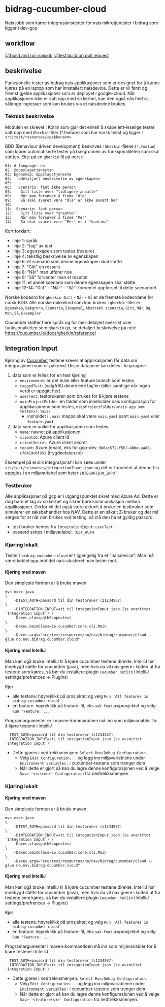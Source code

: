 # bidrag-cucumber-cloud
Nais jobb som kjører integrasjonstester for nais mikrotjenester i bidrag som ligger i dev-gcp

## workflow
[![build and run naisjob](https://github.com/navikt/bidrag-cucumber-cloud/actions/workflows/build-and-run.yaml/badge.svg)](https://github.com/navikt/bidrag-cucumber-cloud/actions/workflows/build-and-run.yaml)
[![test build on pull request](https://github.com/navikt/bidrag-cucumber-cloud/actions/workflows/pr.yaml/badge.svg)](https://github.com/navikt/bidrag-cucumber-cloud/actions/workflows/pr.yaml)

## beskrivelse

Funksjonelle tester av bidrag nais applikasjoner som er designet for å kunne kjøres på en laptop som har innstallert naisdevice. Dette er vil først
og fremst gjelde applikasjoner som er deployet i google-cloud. Når applikasjonen ikke er satt opp med sikkerhet, kan den også nås herfra, sålenge
ingresser som kan brukes via et naisdevice brukes.

### Teknisk beskrivelse

Modulen er skrevet i Kotlin som gjør det enkelt å skape lett-leselige tester satt opp med `Gherkin`-filer (*.feature) som har norsk tekst og ligger i
`src/test/resources/<pakkenavn>`

BDD (Behaviour driven development) beskrives i `Gherkin`-filene (`*.featue`) som kjører automatiserte tester på bakgrunnen av funksjonaliteten som
skal støttes. Eks: på en `gherkin` fil på norsk 

```
01: # language: no
02  @oppslagstjenesten
03: Egenskap: oppslagstjeneste
04:   <detaljert beskrivelse av egenskapen>
05: 
06:   Scenario: fant ikke person
07:    Gitt liste over "tidligere ansatte"
09:    Når man forsøker å finne "Ola"
09:    Så skal svaret være "Ola" er ikke ansatt her
10:
11:  Scenario: fant person
12:    Gitt liste over "ansatte"
13:    Når man forsøker å finne "Per"
14:    Så skal svaret være "Per" er i "kantina"
```

Kort forklart:
- linje 1: språk
- linje 2: "tag" av test
- linje 3: egenskapen som testes (feature)
- linje 4: tekstlig beskrivelse av egenskapen
- linje 6: et scenario som denne egenskapen skal støtte
- linje 7: "Gitt" en ressurs
- linje 8: "Når" man utfører noe
- linje 9: "Så" forventer man et resultat
- linje 11: et annet scenario som denne egenskapen skal støtte
- linje 12-14: "Gitt" - "Når" - "Så": forventet oppførsel til dette scenarioet

Norske kodeord for `gherkin`: `Gitt` - `Når` - `Så` er de fremste kodeordene for norsk BDD.
Alle norske nøkkelord som kan brukes i `gherkin`-filer er `Egenskap`, `Bakgrunn`, `Scenario`, `Eksepmel`, `Abstrakt scenario`, `Gitt`, `Når`, `Og`,
`Men`, `Så`, `Eksempler`

Cucumber støtter flere språk og for mer detaljert oversikt over funksjonaliteten som `gherkin` gir, se detaljert beskrivelse på nett: 
<https://cucumber.io/docs/gherkin/reference/>

## Integration Input

Kjøring av [Cucumber](https://cucumber.io) testene krever at applikasjonen får data om integrasjonen som er påkrevd. Disse dataaene kan deles i to
grupper:
1) data som er felles for en test kjøring
   * `environment`: er det main eller feature branch som testes
   * `taggedTest`: (valgfritt) denne ene tag'en (eller samtlige når ingen verdi er oppgitt her)
   * `userTest`: testbrukeren som brukes for å kjøre testene
   * `naisProjectFolder`: en folder som inneholder nais konfigurasjon for applikasjonene som testes, `naisProjectFolder/<nais app som testes>/.nais/`
      * innholdet i `.nais` mappa skal være `nais.yaml` samt `main.yaml` eller `feature.yaml` 
2) data som er unike for applikasjonen som testes
   * `name`: navnet på applikasjonen
   * `clientId`: Azure client Id
   * `clientSecret`: Azure client secret
   * `tenant`: Azure tenant, eks for gcp-dev: `966ac572-f5b7-4bbe-aa88-c76419c0f851` (trygdeetaten.no)

Eksempel på ei slik integrasjonsfil kan sees under `src/test/resources/integrationInput.json` og det er forventet at denne fila oppgies i en 
miljøvariabel som heter `INTEGRATION_INPUT`

### Testbruker

Alle applikasjoner på gcp er i utgangspunktet sikret med Azure Ad. Dette er dog bare et lag av sikkerhet og sikrer bare kommunikasjon mellom
applikasjoner. Derfor vil det også være aktuelt å bruke en testbruker som simulerer en saksbehandler hos NAV. Dette er en såkalt Z-bruker og det må
sørges for at når den brukes ved testing, så må den ha et gyldig passord.
* test bruker hentes fra `IntegrationInput`: `userTest`
* passord settes i miljøvariabel: `TEST_AUTH`

### Kjøring lokalt

Tester i `bidrag-cucumber-cloud` er tilgjengelig fra et "naisdevice". Man må være koblet opp mot det nais-clusteret man tester mot.

#### Kjøring med maven

Den simpleste formen er å bruke maven:
```
mvn exec:java                                                                           \
    -DTEST_AUTH=passord til din testbruker (z1234567)                                   \
    -DINTEGRATION_INPUT=sti til integationInput.json (se avsnittet 'Integration Input') \
    -Dexec.classpathScope=test                                                          \
    -Dexec.mainClass=io.cucumber.core.cli.Main                                          \
    -Dexec.args="src/test/resources/no/nav/bidrag/cucumber/cloud --glue no.nav.bidrag.cucumber.cloud"
```
#### Kjøring med IntelliJ

Man kan ogå bruke IntelliJ til å kjøre cucumber testene direkte. IntelliJ har innebygd støtte for cucumber (java), men hvis du vil navigeere i koden
ut fra testene som kjøres, så bør du installere plugin `Cucumber Kotlin` (IntelliJ settings/prefrences -> Plugins)

Kjør
* alle testene: høyreklikk på prosjektet og velg `Run 'All features in bidrag-cucumber-cloud'`
* en feature: høyreklikk på feature-fil, eks `sak.feature`prosjektet og velg `Run 'Feature: ...'`

Programargumenter er i maven-kommandoen må inn som miljøvariabler for å kjøre testene i IntelliJ
```
  TEST_AUTH=passord til din testbruker (z1234567)
  INTEGRATION_INPUT=sti til integationInput.json (se avsnittet 'Integration Input')
```
* Dette gjøres i nedtrekksmenyen: `Select Run/Debug Configuration`.
  * Velg `Edit Configuration...` og legg inn miljøvariablene under `Environment variables:` i cucumber-testene som trenger dem
  * Når dette er gjort så kan du lagre denne konfigurasjonen ved å velge `Save '<testen>' Configuration` fra nedtrekksmenyen.

### Kjøring lokalt

#### Kjøring med maven

Den simpleste formen er å bruke maven:
```
mvn exec:java                                                                           \
    -DTEST_AUTH=passord til din testbruker (z1234567)                                   \
    -DINTEGRATION_INPUT=sti til integationInput.json (se avsnittet 'Integration Input') \
    -Dexec.classpathScope=test                                                          \
    -Dexec.mainClass=io.cucumber.core.cli.Main                                          \
    -Dexec.args="src/test/resources/no/nav/bidrag/cucumber/cloud --glue no.nav.bidrag.cucumber.cloud"
```
#### Kjøring med IntelliJ

Man kan ogå bruke IntelliJ til å kjøre cucumber testene direkte. IntelliJ har innebygd støtte for cucumber (java), men hvis du vil navigeere i koden
ut fra testene som kjøres, så bør du installere plugin `Cucumber Kotlin` (IntelliJ settings/prefrences -> Plugins)

Kjør
* alle testene: høyreklikk på prosjektet og velg `Run 'All features in bidrag-cucumber-cloud'`
* en feature: høyreklikk på feature-fil, eks `sak.feature`prosjektet og velg `Run 'Feature: ...'`

Programargumenter i maven-kommandoen må inn som miljøvariabler for å kjøre testene i IntelliJ
```
  TEST_AUTH=passord til din testbruker (z1234567)
  INTEGRATION_INPUT=sti til integationInput.json (se avsnittet 'Integration Input')
```
* Dette gjøres i nedtrekksmenyen: `Select Run/Debug Configuration`.
  * Velg `Edit Configuration...` og legg inn miljøvariablene under `Environment variables:` i cucumber-testene som trenger dem
  * Når dette er gjort så kan du lagre denne konfigurasjonen ved å velge `Save '<feature(s)>' Configuration` fra nedtrekksmenyen.
